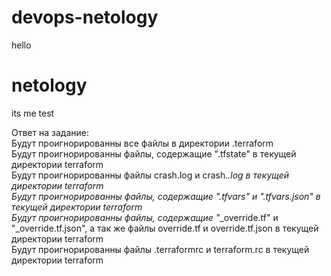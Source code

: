 # devops-netology
hello
# netology
its me
test



Ответ на задание:  
Будут проигнорированны все файлы в директории .terraform  
Будут проигнорированны файлы, содержащие ".tfstate" в текущей директории terraform  
Будут проигнорированны файлы crash.log и crash.*.log в текущей директории terraform  
Будут проигнорированны файлы, содержащие ".tfvars" и ".tfvars.json" в текущей директории terraform  
Будут проигнорированны файлы, содержащие "*_override.tf" и "_override.tf.json", а так же файлы override.tf и override.tf.json в текущей директории terraform  
Будут проигнорированны файлы .terraformrc и terraform.rc в текущей директории terraform  
